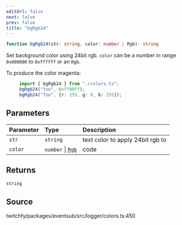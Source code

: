 ```yaml
---
editUrl: false
next: false
prev: false
title: "bgRgb24"
---
```


```ts
function bgRgb24(str: string, color: number | Rgb): string
```

Set background color using 24bit rgb.
`color` can be a number in range `0x000000` to `0xffffff` or
an `Rgb`.

To produce the color magenta:

```ts
     import { bgRgb24 } from "./colors.ts";
     bgRgb24("foo", 0xff00ff);
     bgRgb24("foo", {r: 255, g: 0, b: 255});
```

## Parameters

| Parameter | Type | Description |
| :------ | :------ | :------ |
| `str` | `string` | text color to apply 24bit rgb to |
| `color` | `number` \| [`Rgb`](/api/eventsub/interfaces/rgb/) | code |

## Returns

`string`

## Source

twitchfy/packages/eventsub/src/logger/colors.ts:450
